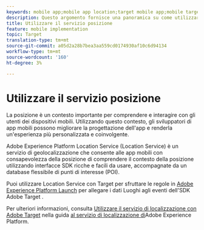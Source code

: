 ```yaml
---
keywords: mobile app;mobile app location;target mobile app;mobile target locations;location service;adobe experience cloud location service;pois;points of interest;sdk;location
description: Questo argomento fornisce una panoramica su come utilizzare Adobe Experience Platform Location Service in  Adobe Target.
title: Utilizzare il servizio posizione
feature: mobile implementation
topic: Target
translation-type: tm+mt
source-git-commit: a05d2a28b7bea3aa559cd0174930af10c6d94134
workflow-type: tm+mt
source-wordcount: '160'
ht-degree: 3%

---
```



# Utilizzare il servizio posizione

La posizione è un contesto importante per comprendere e interagire con gli utenti dei dispositivi mobili. Utilizzando questo contesto, gli sviluppatori di app mobili possono migliorare la progettazione dell&#39;app e renderla un&#39;esperienza più personalizzata e coinvolgente.

Adobe Experience Platform Location Service (Location Service) è un servizio di geolocalizzazione che consente alle app mobili con consapevolezza della posizione di comprendere il contesto della posizione utilizzando interfacce SDK ricche e facili da usare, accompagnate da un database flessibile di punti di interesse (POI).

Puoi utilizzare Location Service con Target per sfruttare le regole in [Adobe Experience Platform Launch](https://experienceleague.adobe.com/docs/launch/using/overview.html) per allegare i dati Luoghi agli eventi dell&#39;SDK Adobe Target .

Per ulteriori informazioni, consulta [Utilizzare il servizio di localizzazione con  Adobe Target](https://experienceleague.adobe.com/docs/places/using/use-places-with-other-solutions/places-target/places-target.html) nella guida [al servizio di localizzazione di](https://experienceleague.adobe.com/docs/places/using/home.html)Adobe Experience Platform.
